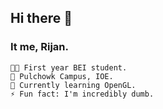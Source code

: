 ## Hi there 👋
### It me, Rijan.
```
👨‍💻 First year BEI student. 
🏫 Pulchowk Campus, IOE.
🌱 Currently learning OpenGL.
⚡ Fun fact: I'm incredibly dumb.
```
